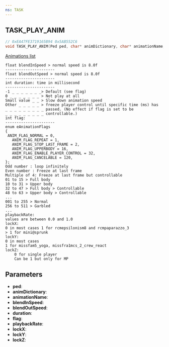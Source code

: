 ```yaml
---
ns: TASK
---
```

## TASK_PLAY_ANIM

```c
// 0xEA47FE3719165B94 0x5AB552C6
void TASK_PLAY_ANIM(Ped ped, char* animDictionary, char* animationName, float blendInSpeed, float blendOutSpeed, int duration, int flag, float playbackRate, BOOL lockX, BOOL lockY, BOOL lockZ);
```

[Animations list](https://alexguirre.github.io/animations-list/)

```
float blendInSpeed > normal speed is 8.0f
----------------------  
float blendOutSpeed > normal speed is 8.0f
----------------------  
int duration: time in millisecond  
----------------------  
-1 _ _ _ _ _ _ _> Default (see flag)  
0 _ _ _ _ _ _ _ > Not play at all  
Small value _ _ > Slow down animation speed  
Other _ _ _ _ _ > freeze player control until specific time (ms) has   
_ _ _ _ _ _ _ _ _ passed. (No effect if flag is set to be   
_ _ _ _ _ _ _ _ _ controllable.)  
int flag:  
----------------------  
enum eAnimationFlags  
{  
 ANIM_FLAG_NORMAL = 0,  
   ANIM_FLAG_REPEAT = 1,  
   ANIM_FLAG_STOP_LAST_FRAME = 2,  
   ANIM_FLAG_UPPERBODY = 16,  
   ANIM_FLAG_ENABLE_PLAYER_CONTROL = 32,  
   ANIM_FLAG_CANCELABLE = 120,  
};  
Odd number : loop infinitely  
Even number : Freeze at last frame  
Multiple of 4: Freeze at last frame but controllable  
01 to 15 > Full body  
10 to 31 > Upper body  
32 to 47 > Full body > Controllable  
48 to 63 > Upper body > Controllable  
...  
001 to 255 > Normal  
256 to 511 > Garbled  
...  
playbackRate:  
values are between 0.0 and 1.0  
lockX:    
0 in most cases 1 for rcmepsilonism8 and rcmpaparazzo_3  
> 1 for mini@sprunk  
lockY:  
0 in most cases   
1 for missfam5_yoga, missfra1mcs_2_crew_react  
lockZ:   
    0 for single player   
    Can be 1 but only for MP  
```

## Parameters
* **ped**: 
* **animDictionary**: 
* **animationName**: 
* **blendInSpeed**: 
* **blendOutSpeed**: 
* **duration**: 
* **flag**: 
* **playbackRate**: 
* **lockX**: 
* **lockY**: 
* **lockZ**: 

